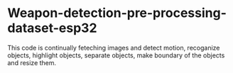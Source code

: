 # Weapon-detection-pre-processing-dataset-esp32
This code is continually feteching images and detect motion, recoganize objects, highlight objects, separate objects, make boundary of the objects and resize them. 
